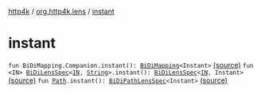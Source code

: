 [http4k](../index.md) / [org.http4k.lens](index.md) / [instant](./instant.md)

# instant

`fun BiDiMapping.Companion.instant(): `[`BiDiMapping`](-bi-di-mapping/index.md)`<Instant>` [(source)](https://github.com/http4k/http4k/blob/master/http4k-core/src/main/kotlin/org/http4k/lens/BiDiMapping.kt#L38)
`fun <IN> `[`BiDiLensSpec`](-bi-di-lens-spec/index.md)`<`[`IN`](instant.md#IN)`, `[`String`](https://kotlinlang.org/api/latest/jvm/stdlib/kotlin/-string/index.html)`>.instant(): `[`BiDiLensSpec`](-bi-di-lens-spec/index.md)`<`[`IN`](instant.md#IN)`, Instant>` [(source)](https://github.com/http4k/http4k/blob/master/http4k-core/src/main/kotlin/org/http4k/lens/lensSpec.kt#L228)
`fun `[`Path`](-path/index.md)`.instant(): `[`BiDiPathLensSpec`](-bi-di-path-lens-spec/index.md)`<Instant>` [(source)](https://github.com/http4k/http4k/blob/master/http4k-core/src/main/kotlin/org/http4k/lens/path.kt#L107)